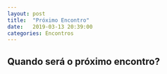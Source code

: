 ```yaml
---
layout: post
title:  "Próximo Encontro"
date:   2019-03-13 20:39:00
categories: Encontros
---
```


## Quando será o próximo encontro?

